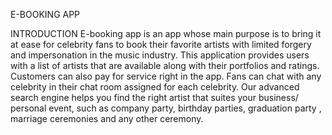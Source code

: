E-BOOKING APP

INTRODUCTION
E-booking app is an app whose main purpose is to bring it at ease for celebrity fans to book their favorite artists  with limited forgery and impersonation in the music industry.
This application provides users with a list of artists that are available along with their portfolios and ratings.
Customers can also pay for service right in the app.
Fans can chat with any celebrity in their chat room assigned for each celebrity.
Our advanced search engine helps you find the right artist that suites your business/ personal event, such as company party, birthday parties, graduation party , marriage ceremonies and any other ceremony.
